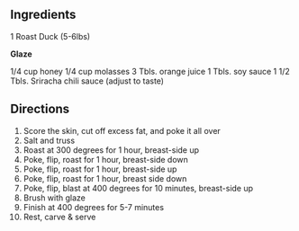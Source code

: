 Ingredients
-----------
1 Roast Duck (5-6lbs)

**Glaze**

1/4 cup honey
1/4 cup molasses
3 Tbls. orange juice
1 Tbls. soy sauce
1 1/2 Tbls. Sriracha chili sauce (adjust to taste)

Directions
----------
1. Score the skin, cut off excess fat, and poke it all over
2. Salt and truss
3. Roast at 300 degrees for 1 hour, breast-side up
4. Poke, flip, roast for 1 hour, breast-side down
5. Poke, flip, roast for 1 hour, breast-side up
6. Poke, flip, roast for 1 hour, breast side down
7. Poke, flip, blast at 400 degrees for 10 minutes, breast-side up
8. Brush with glaze
9. Finish at 400 degrees for 5-7 minutes
10. Rest, carve & serve

